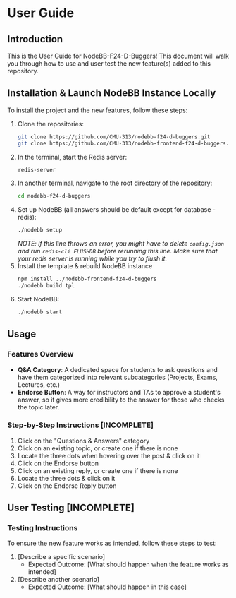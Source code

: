 # User Guide

## Introduction

This is the User Guide for NodeBB-F24-D-Buggers! This document will walk you through how to use and user test the new feature(s) added to this repository.

## Installation & Launch NodeBB Instance Locally
To install the project and the new features, follow these steps:
1. Clone the repositories:
    ```bash
    git clone https://github.com/CMU-313/nodebb-f24-d-buggers.git
    git clone https://github.com/CMU-313/nodebb-frontend-f24-d-buggers.git
    ```
2. In the terminal, start the Redis server:
     ```bash
    redis-server
    ```
3. In another terminal, navigate to the root directory of the repository:
    ```bash
    cd nodebb-f24-d-buggers
    ```
4. Set up NodeBB (all answers should be default except for database - redis):
    ```bash
    ./nodebb setup
    ```
    *NOTE: if this line throws an error, you might have to delete `config.json` and run `redis-cli FLUSHDB` before rerunning this line. Make sure that your redis server is running while you try to flush it.*
5. Install the template & rebuild NodeBB instance
    ```bash
    npm install ../nodebb-frontend-f24-d-buggers
    ./nodebb build tpl
    ```
6. Start NodeBB:
    ```bash
    ./nodebb start
    ```

## Usage

### Features Overview
- **Q&A Category**: A dedicated space for students to ask questions and have them categorized into relevant subcategories (Projects, Exams, Lectures, etc.)
- **Endorse Button**: A way for instructors and TAs to approve a student's answer, so it gives more credibility to the answer for those who checks the topic later.

### Step-by-Step Instructions [INCOMPLETE]
1. Click on the "Questions & Answers" category
2. Click on an existing topic, or create one if there is none
3. Locate the three dots when hovering over the post & click on it
4. Click on the Endorse button
5. Click on an existing reply, or create one if there is none
6. Locate the three dots & click on it
7. Click on the Endorse Reply button

## User Testing [INCOMPLETE]

### Testing Instructions
To ensure the new feature works as intended, follow these steps to test:
1. [Describe a specific scenario]
   - Expected Outcome: [What should happen when the feature works as intended]
2. [Describe another scenario]
   - Expected Outcome: [What should happen in this case]
